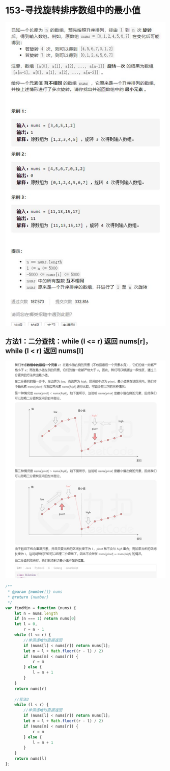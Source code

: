 # 153-寻找旋转排序数组中的最小值

![](img\题目.jpg)



## 方法1：二分查找：while (l <= r) 返回 nums[r]，while (l < r) 返回 nums[l]

![](img\1.jpg)

```js
/**
 * @param {number[]} nums
 * @return {number}
 */
var findMin = function (nums) {
    let n = nums.length
    if (n === 1) return nums[0]
    let l = 0,
        r = n - 1
    while (l <= r) {
        //单调递增时直接返回
        if (nums[l] < nums[r]) return nums[l];
        let m = l + Math.floor((r - l) / 2)
        if (nums[m] < nums[r]) {
            r = m
        } else {
            l = m + 1
        }
    }
    return nums[r]
    
    //写法2
    while (l < r) {
        //单调递增时直接返回
        if (nums[l] < nums[r]) return nums[l];
        let m = l + Math.floor((r - l) / 2)
        if (nums[m] < nums[r]) {
            r = m
        } else {
            l = m + 1
        }
    }
    return nums[l]
};
```

